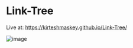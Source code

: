 # Link-Tree

Live at: https://kirteshmaskey.github.io/Link-Tree/

![image](https://user-images.githubusercontent.com/84732597/230167500-7c60fcca-0032-4f4e-88f5-b27de2d0f81c.png)
